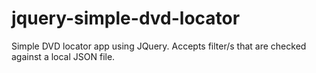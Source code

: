 # jquery-simple-dvd-locator

Simple DVD locator app using JQuery. Accepts filter/s that are checked against a local JSON file.
